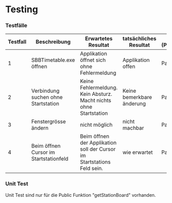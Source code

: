 # Testing

### Testfälle

| Testfall | Beschreibung                           | Erwartetes Resultat                                                     | tatsächliches Resultat    | Status (Passed/Failed) |
|----------|----------------------------------------|-------------------------------------------------------------------------|---------------------------|------------------------|
| 1        | SBBTimetable.exe öffnen                | Applikation öffnet sich ohne Fehlermeldung                              | Applikation offen         | Passed                 |
| 2        | Verbindung suchen ohne Startstation    | Keine Fehlermeldung. Kein Absturz. Macht nichts ohne Startstation       | Keine bemerkbare änderung | Passed                 |
| 3        | Fenstergrösse ändern                   | nicht möglich                                                           | nicht machbar             | Passed                 |
| 4        | Beim öffnen Cursor im Startstationfeld | Beim öffnen der Applikation soll der Cursor im Startstations Feld sein. | wie erwartet              | Passed                 |

### Unit Test

Unit Test sind nur für die Public Funktion "getStationBoard" vorhanden.
